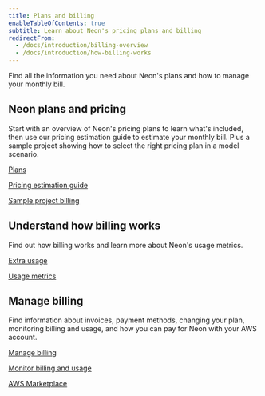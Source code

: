 ```yaml
---
title: Plans and billing
enableTableOfContents: true
subtitle: Learn about Neon's pricing plans and billing
redirectFrom:
  - /docs/introduction/billing-overview
  - /docs/introduction/how-billing-works
---
```


Find all the information you need about Neon's plans and how to manage your monthly bill.

## Neon plans and pricing

Start with an overview of Neon's pricing plans to learn what's included, then use our pricing estimation guide to estimate your monthly bill. Plus a sample project showing how to select the right pricing plan in a model scenario.

<DetailIconCards>

<a href="/docs/introduction/plans" description="Learn about Neon's pricing plans and what's included" icon="cards">Plans</a>

<a href="/docs/introduction/plans" description="Estimate your monthly bill with Neon" icon="cards">Pricing estimation guide</a>

<a href="/docs/introduction/billing-sample" description="See how to select the right pricing plan for a sample project" icon="cli-cursor">Sample project billing</a>

</DetailIconCards>

## Understand how billing works

Find out how billing works and learn more about Neon's usage metrics.

<DetailIconCards>

<a href="/docs/introduction/extra-usage" description="Learn about plan allowances and how extra usage works" icon="wallet">Extra usage</a>

<a href="/docs/introduction/usage-metrics" description="Take a deep dive into the usage metrics behind plan allowances and extra usage" icon="metrics">Usage metrics</a>


</DetailIconCards>

## Manage billing

Find information about invoices, payment methods, changing your plan, monitoring billing and usage, and how you can pay for Neon with your AWS account.

<DetailIconCards>

<a href="/docs/introduction/manage-billing" description="View and manage your monthly bill and learn how to change your plan" icon="setup">Manage billing</a>

<a href="/docs/introduction/monitor-usage" description="Learn how to monitor billing and usage metrics in Neon" icon="setup">Monitor billing and usage</a>

<a href="/docs/introduction/billing-aws-marketplace" description="Find out how you can pay for Neon with your AWS Billing account" icon="aws">AWS Marketplace</a>

</DetailIconCards>
